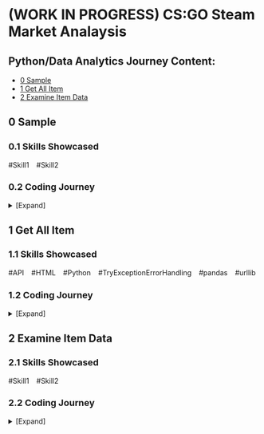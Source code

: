 <a id="top"></a>
(WORK IN PROGRESS) CS:GO Steam Market Analaysis
============================

## Python/Data Analytics Journey Content: ##
- [0 Sample](#sample)
- [1 Get All Item](#item-one)
- [2 Examine Item Data](#item-two)

<!-- headings -->
<a id="sample"></a>

## 0 Sample ##

<h3 style="font-size:18px">0.1 Skills Showcased</h3>
#Skill1 &ensp; #Skill2

<h3 style="font-size:18px">0.2 Coding Journey</h3>
<details>
<summary>[Expand]</summary>

First paragraph.

- Challenge 1 - Sample Challenge
    Sample para
    
    **Solution and Other Interesting Find**
    
    Sample para.
    - <a href="https://www.google.com">Google</a>
    - <a href="https://www.yahoo.com">Yahoo</a>

    Sample para. `CODE`

    Sample para.

    **EMPHASIS!**
    
    <details>
    <summary>[Expand for code]</summary>

    ```python
    print("Hello world!")
    ```
    </details>
<br>

- ​Challenge 2 - Sample Challenge
    Sample para

    1. Sample para. <br>
    **Solution:** `CODE` sample.

    2. Sample para. <br>
    **Solution:** `CODE` sample.

    Sample para.

    <details>
    <summary>[Expand for code]</summary>

    ```python
    print("Hello World Again!")
    ```
    </details>

[[back to top]](#top)
</details>

<a id="get-all-item"></a>

## 1 Get All Item ##

<h3 style="font-size:18px">1.1 Skills Showcased</h3>
#API &ensp; #HTML &ensp; #Python &ensp; #TryExceptionErrorHandling &ensp; #pandas &ensp; #urllib

<h3 style="font-size:18px">1.2 Coding Journey</h3>
<details>
<summary>[Expand]</summary>

As this is the start of my "bigger" personal coding/data analytics project, I will be documenting the challenges that I have faced whilst coding.

- Challenge 1 - No Official Guideline on Steam Market API
    
    While Steam provided an official guideline for its API, it does not contain the documentation on the APIs to extract steam community market data.
    
    **Solution and other interesting find:**<br>Google is my best friend. The answer to this problem is based on the 2 links below.
    - <a href="https://steamcommunity.com/discussions/forum/7/1327844097128704472/?l=english">Steam Community Discussion Forum Link</a>
    - <a href="https://stackoverflow.com/questions/26170185/steam-market-api#">StackOverflow (Steam Market API) Link</a>

    While the links are sufficient to continue my project, the answers only pointed out the correct API links. It does not tell us how these links were discovered. There were many queries online but there were no satisfactory replies. So after spending a hefty amount of time searching for answers, I decided to test my searching skills in the Chrome's inspect panel despite not having too much knowledge in Javascript. Coding logics are not too different between each language.

    So after digging through the multiple tabs, I managed to stumble across the application tab where you can find multiple Javascript files that contain many functions involving `'GET'` HTTP request methods, which is how API works. `Pricehistory` (which is used to pull individual item's sales history) is one of the many methods that you can find by searching for `https://steamcommunity.com/market/` in the `.js` pages. However, I have yet to explore further on this. These links might enable you to get data on your own without going through 3rd party API applications if you are into cost savings.

    **CURIOSITY POTENTIALLY SAVED OUR WALLET!**

    <details>
    <summary>[Expand for code]</summary>

    ```python
    ### ------------------------------ INITIALIZATION ------------------------------ ###
    BASE_URL = "https://steamcommunity.com/market/search/render/"
    url_values = {
        "appid": 730,
        "search_descriptions": 0,
        "sort_column": "name",
        "sort_dir": "asc",
        "norender": 1,
        "count": 100, # maximum data returned is cap at 100
        "start": 0,
        "currency": 11, # unused parameter as Steam PAI does not accept this
    }
    full_url = BASE_URL + "?" + urllib.parse.urlencode(url_values) 
    # print(full_url) # can print to see what is the link printed

    INCLUSION_LIST = ["classid", "instanceid", "tradable", "type", "market_name", "market_hash_name", "commodity"] # create a list for get_data function to determine which information to keep from the data retrieved

    DIR = "./data/item_list/" # directory to save the file
    now = dt.datetime.now() # get datetime information as file name
    extraction_start = str(now.year)+str(now.month).zfill(2)+str(now.day).zfill(2)+"T"+str(now.hour).zfill(2)+""+str(now.minute).zfill(2)
    filename = extraction_start + "_trial_v3.csv"
    filedir = DIR + filename
    # print(filedir) # can print to see what is the file directory + name

    def get_data(json_response) -> list:
        '''
        Extract the data of json object (json key specific to this Steam API only) and returns a list of dictionary with the following keys:
        [data_start_value, classid, instanceid, tradable, skin_type, market_name, market_hash_name, commodity, timestamp]

        :json_response: json object from request.get(any_url).json()
        '''
        extracted_list = []
        try:
            json_length = len(json_response["results"])
        except TypeError:
            raise TypeError("There is no response from link although response.status_code == 200.") # occasionally the link returns no data eventhough status code is 200. this is catch the exception to the error
        else:
            for count, dict_item in enumerate(json_response["results"]):
                breakdown_item = {}
                breakdown_item["data_start_value"] = url_values["start"] + count
                for key in dict_item:
                    if key == "asset_description":
                        for internal_key in dict_item[key]:
                            if internal_key in INCLUSION_LIST:
                                if internal_key == "type":
                                    breakdown_item["skin_type"] = dict_item[key][internal_key]
                                else:
                                    breakdown_item[internal_key] = dict_item[key][internal_key]
                            else:
                                continue
                breakdown_item["timestamp"] = dt.datetime.now()
                extracted_list.append(breakdown_item)
            return extracted_list
    ```
    </details>
<br>

- ​Challenge 2 - Dealing with Error Codes due to HTTP Status Code and Nature of Data Requested

    There are 2 scenarios that arose from the retrieval of data across multiple get requests:

    1. HTTP status code of 429 as there were too many requests to the server. Steam has its own limitation to requests over time. <br>
    **Solution:**<br>`time.sleep` function to delay calls to the API, circumventing the limitation.

    2. There could be 0 data retrieved while HTTP status code is 200, either all data has been accessed or that the server just returned nothing (happens occasionally). As my code checks for len of the json data, with no data, the function will throw an error. <br>
    **Solution:** `try-exception` error handling to allow another set of code to be run when the error is met, circumventing interruption to runs.

    With the problems addressed, it allowed me to complete the code to extract data from the Steam's market API.

    <details>
    <summary>[Expand for code]</summary>

    ```python
    ### ---------------------- WHILE LOOP TO GET ALL DATA ---------------------- ###
    run_continues = True # for while loop
    non_processed_values = [] # capture url parameter's "start" value that had errors in processing
    data_list = [] # empty list to encapsulate all dictionaries of each item 
    extracted_data_empty_count = 0 # to count the number of times request returned as empty
    
    while run_continues:
        print(f"ITER START: {url_values['start']}") # track progress
        full_url = BASE_URL + "?" + urllib.parse.urlencode(url_values) # get new full url as url_value["start"] increases per iteration
        request = requests.get(full_url)
        print(f"Request status code: {request.status_code}") # track status code of requests.get
        if request.status_code == 200:
            response = request.json()
            try:
                extracted_data = get_data(response)
            except TypeError:
                non_processed_values.append(url_values["start"])
                print(f"Value {url_values['start']} not-processed. Total non-processed start values: {len(non_processed_values)}")
                url_values["start"] += 100
            else:
                if len(extracted_data) == 100: # check whether data is at its extraction max value, hence determining whether there are more data to be extracted
                    data_list = data_list + extracted_data
                    print(f"Data list has {len(data_list)} items. Wait 5 seconds for the next request.")
                    time.sleep(5)
                    extracted_data_empty_count = 0 # reset extracted_data_empty_count if the next try gets 100 data.
                    url_values["start"] += 100 # add value for next iteration
                elif len(extracted_data) == 0: # if no data is extracted, try 3 times before giving up. Pause 1 minute in between each try
                    extracted_data_empty_count += 1
                    print(f"There is no data from url_values['start'] = {url_values['start']}. Could be the end.\nTrying again in 1 minute.\nCurrent try: {extracted_data_empty_count}.")
                    time.sleep(60)
                    if extracted_data_empty_count == 3:
                        run_continues = False
                        print(f"Have tried {extracted_data_empty_count} times. Will stop now.")
                        print(f"Non-processed:\n{non_processed_values}")
                elif len(extracted_data) < 100: # if data is less than 100, might indicate that there is no more data to be extracted
                    data_list = data_list + extracted_data
                    print(f"Extracted data has < 100 items. Might be the end. Try the next 100.")
                    url_values["start"] += 100
        elif request.status_code != 200: # due various reasons, rest for 5 minutes to try to run again
            sleep_timer = 300
            print(f"Pause for {sleep_timer/60} minutes. Continue later.")
            time.sleep(sleep_timer)

    ### ---------------------- SAVE DATA TO A CSV FILE ---------------------- ###
    df = pd.DataFrame(data_list)
    df["duplicated"] = df["market_hash_name"].duplicated() # mark only duplicated ones as True
    df = df[df["duplicated"]==False]
    df = df.drop(columns=["duplicated"])
    df.to_csv(filedir, index=False)

    ### ----------- SAVE NON-PROCESSED URL_VALUE["start"] DATA TO A CSV FILE ----------- ###
    now = dt.datetime.now()
    extraction_end = str(now.year)+str(now.month).zfill(2)+str(now.day).zfill(2)+"T"+str(now.hour).zfill(2)+""+str(now.minute).zfill(2)
    with open(DIR+"log/"+extraction_end+"_non_processed.txt", "w") as file:
        writer = csv.writer(file)
        writer.writerow(non_processed_values)
    ```
    </details>

- Challenge 3 - Limitations of API

    CS:GO skins has 5 skin properties which determined the quality of their appearances. They are categorized as Factory New, Minimal Wear, Field-Tested, Well Worn, and Battle-Scarred, in the order from best to worst. As the API only returns items that currently has listings on the market, not all the weapon skins' propeties are included. For example, "AK-47 | Fire Serpent" only comprises Battle-Scarred, Field-Tested and Well-Worn. 

[[back to top]](#top)
</details>

<a id="item_two"></a>

## 2 Examine Item Data ##

<h3 style="font-size:18px">2.1 Skills Showcased</h3>
#Skill1 &ensp; #Skill2

<h3 style="font-size:18px">2.2 Coding Journey</h3>
<details>
<summary>[Expand]</summary>
<p>
Before we proceed to extract the price history of all the necessary items, it is important to examine the dataset that was retrieved. I will attempt to summarize the important categorizations of skins below, but if you require further information, it can be found in the wiki page [here](https://counterstrike.fandom.com/wiki/Skins). Feel free to skip if you have some background on this.

<details>
<summary><b>2.2.1 CS:GO Skin Categorizations</b> [Expand]</summary>

- Skin Grades - denotes rarity of skins with 7 main grade categories:
    |    Categories    |              Grades              |
    |------------------|----------------------------------|
    | Common           | Consumer Grade, Base Grade       |
    | Uncommon         | Industrial Grade                 |
    | Rare             | Mil-Spec, High Grade             |
    | Mythical         | Restricted, Remarkable           |
    | Legendary        | Classified, Exotic               |
    | Ancient          | Covert, Extraordinary            |
    | Exceedingly Rare | Rare Special (★), Knives, Gloves |

- Skin Quality - identification or modification to skin’s appearances:

    a.&ensp;Rare Special (★): extra identification on gloves and knives.<br>
    b.&ensp;StatTrak™: track and display number of kills secured with the weapon.<br>
    c.&ensp;Souvenir: items obtained from souvenir packages dropped during major events, often containing stickers related to the event.<br>

- Skin Properties - simulates randomized condition on the skin with 5 broad categories. Each categories contains a range of float value that denotes the worn level of the skin, with 0 being the best. This affects appearances:

    a.&ensp;Factory New (0.00-0.07)<br>
    b.&ensp;Minimal Wear (0.07-0.15)<br>
    c.&ensp;Field-Tested (0.15-0.37)<br>
    d.&ensp;Well Worn (0.37-0.44)<br>
    e.&ensp;Battle-Scarred (0.44-1.00)
</details>

**2.2.2 Data Exploration (Descriptive Statistics)**
<br>
When exploring data with pandas, there are a few functions/attributes that are useful. 

```python
df.shape # allows one to find out the size of the data
df.info() # allows one to check the column names, data types, and potential na values
df.head() # allows one to see the first 5 rows of data
df.iloc[x:y] # allows us to see rows of data specfied (x and y being the starting row and ending row respectively)
df.describe(include="all") # allows us to see a descriptive statistics for the whole data set, including non-numeric columns
```

- Challenge - Limitations of API<br>
    While exploring the data with `df.iloc[x:y]`, I realized that some skins contained less than 5 of its skin properties. As mentioned, CS:GO skins has 5 skin properties. For example, "AK-47 | Fire Serpent" only comprises Field-Tested, Well-Worn, and Battle-Scarred. After further Google searches, I found out that the API only returns items that currently has listings on the market, hence not all the weapon skins' properties are included.

    This made me realized 2 limitations of the data:<br>
    1.&ensp;There will be more than 1 item without the their full set of skin properties.<br> 
    2.&ensp;There will be missing items, with all 5 skin properties not currently in market.

    **Solution**<br>
    For limitation 1, it is possible to get the the data with data transformation. It will allow us to find out which are the missing data and fill them up (see 2.2.3). 

    However, for limitation 2, while it's possible to scrape data online, it is not the main purpose of this current project, thus I will be skipping to retrieve the items that do not even have 1 skin properties.

**2.2.3 Data Transformation**<br>
</p>

[[back to top]](#top)
</details>
